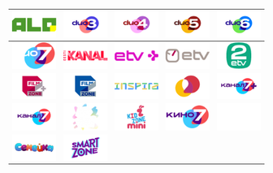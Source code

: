 | ![](https://raw.githubusercontent.com/RevGear/logo/master/Countries/EE/Alo-TV.png) | ![](https://raw.githubusercontent.com/RevGear/logo/master/Countries/EE/Duo-3.png) | ![](https://raw.githubusercontent.com/RevGear/logo/master/Countries/EE/Duo-4.png) | ![](https://raw.githubusercontent.com/RevGear/logo/master/Countries/EE/Duo-5.png) | ![](https://raw.githubusercontent.com/RevGear/logo/master/Countries/EE/Duo-6.png) | 
|:---:|:---:|:---:|:---:|:---:| 
| ![](https://raw.githubusercontent.com/RevGear/logo/master/Countries/EE/Duo-7.png) | ![](https://raw.githubusercontent.com/RevGear/logo/master/Countries/EE/Eesti-Kanal.png) | ![](https://raw.githubusercontent.com/RevGear/logo/master/Countries/EE/ETV-Plus.png) | ![](https://raw.githubusercontent.com/RevGear/logo/master/Countries/EE/ETV.png) | ![](https://raw.githubusercontent.com/RevGear/logo/master/Countries/EE/ETV2.png) | 
| ![](https://raw.githubusercontent.com/RevGear/logo/master/Countries/EE/Filmzone-Plus.png) | ![](https://raw.githubusercontent.com/RevGear/logo/master/Countries/EE/Filmzone.png) | ![](https://raw.githubusercontent.com/RevGear/logo/master/Countries/EE/Inspira.png) | ![](https://raw.githubusercontent.com/RevGear/logo/master/Countries/EE/Kanal-2.png) | ![](https://raw.githubusercontent.com/RevGear/logo/master/Countries/EE/Kanal-7-Plus.png) | 
| ![](https://raw.githubusercontent.com/RevGear/logo/master/Countries/EE/Kanal-7.png) | ![](https://raw.githubusercontent.com/RevGear/logo/master/Countries/EE/Kid-Zone-TV.png) | ![](https://raw.githubusercontent.com/RevGear/logo/master/Countries/EE/Kidzone-Mini.png) | ![](https://raw.githubusercontent.com/RevGear/logo/master/Countries/EE/Kino-7.png) | ![](https://raw.githubusercontent.com/RevGear/logo/master/Countries/EE/My-Hits.png) | 
| ![](https://raw.githubusercontent.com/RevGear/logo/master/Countries/EE/Semejka.png) | ![](https://raw.githubusercontent.com/RevGear/logo/master/Countries/EE/Smartzone.png)  | 
